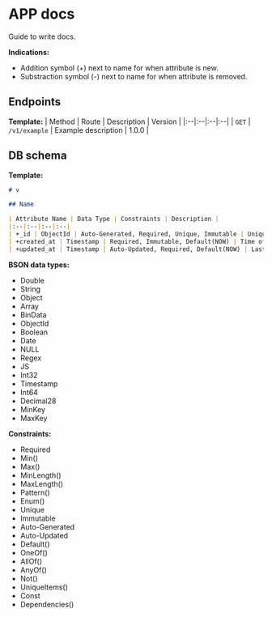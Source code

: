 # APP docs

Guide to write docs.

**Indications:**
- Addition symbol (+) next to name for when attribute is new.
- Substraction symbol (-) next to name for when attribute is removed.

## Endpoints

**Template:**
| Method | Route | Description | Version |
|:--|:--|:--|:--|
| `GET` | `/v1/example` | Example description | 1.0.0 |

## DB schema

**Template:**


```md
# v

## Name

| Attribute Name | Data Type | Constraints | Description |
|:--|:--|:--|:--|
| +_id | ObjectId | Auto-Generated, Required, Unique, Immutable | Unique ID for the document among the collection |
| +created_at | Timestamp | Required, Immutable, Default(NOW) | Time of indexation of document in database |
| +updated_at | Timestamp | Auto-Updated, Required, Default(NOW) | Last time the document data was updated |
```

**BSON data types:**
- Double
- String
- Object
- Array
- BinData
- ObjectId
- Boolean
- Date
- NULL
- Regex
- JS
- Int32
- Timestamp
- Int64
- Decimal28
- MinKey
- MaxKey

**Constraints:**
- Required
- Min()
- Max()
- MinLength()
- MaxLength()
- Pattern()
- Enum()
- Unique
- Immutable
- Auto-Generated
- Auto-Updated
- Default()
- OneOf()
- AllOf()
- AnyOf()
- Not()
- UniqueItems()
- Const
- Dependencies()
